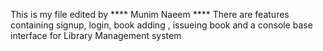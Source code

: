 This is my file edited by **** Munim Naeem ****
There are features containing signup, login, book adding , issueing book and a console base interface for Library Management system